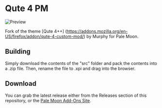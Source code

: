 # Qute 4 PM
![Preview](http://i63.tinypic.com/ojdwfp.png)

Fork of the theme [Qute 4++] (https://addons.mozilla.org/en-US/firefox/addon/qute-4-custom-mod/) by Murphy for Pale Moon.

## Building
Simply download the contents of the "src" folder  and pack the contents into a .zip file. Then, rename the file to .xpi and drag into the browser.

## Download
You can grab the latest release either from the Releases section of this repository, or the [Pale Moon Add-Ons Site](https://addons.palemoon.org/themes/complete/qute-4-pm/).
